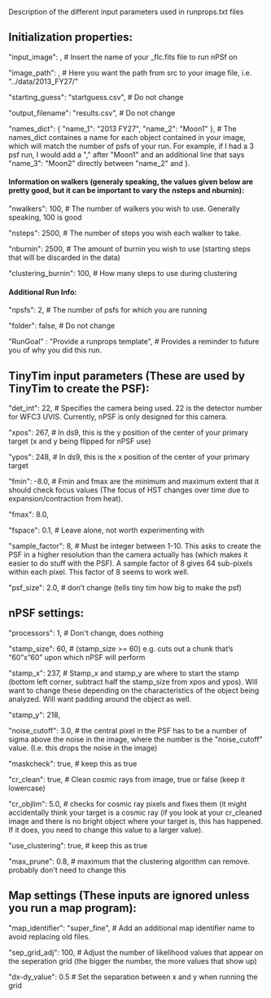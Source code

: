 Description of the different input parameters used in runprops.txt files


## Initialization properties:

"input_image": ,
    # Insert the name of your _flc.fits file to run nPSf on

"image_path": ,
    # Here you want the path from src to your image file, i.e. "../data/2013_FY27/"
    
"starting_guess": "startguess.csv",
    # Do not change
    
"output_filename": "results.csv",
    # Do not change
    
"names_dict": {
    "name_1": "2013 FY27",
    "name_2": "Moon1"
    },
    # The names_dict containes a name for each object contained in your image, which will match the number of psfs of your run. For example, if I had a 3 psf run, I would add a "," after "Moon1" and an additional line that says "name_3": "Moon2" directly between "name_2" and }.
    
#### Information on walkers (generaly speaking, the values given below are pretty good, but it can be important to vary the nsteps and nburnin):

"nwalkers": 100,
    # The number of walkers you wish to use. Generally speaking, 100 is good
    
"nsteps": 2500,
    # The number of steps you wish each walker to take.
    
"nburnin": 2500,
    # The amount of burnin you wish to use (starting steps that will be discarded in the data)
    
"clustering_burnin": 100,
    # How many steps to use during clustering

#### Additional Run Info:

"npsfs": 2,
    # The number of psfs for which you are running
    
"folder": false,
    # Do not change
    
"RunGoal" : "Provide a runprops template",
    # Provides a reminder to future you of why you did this run.



## TinyTim input parameters (These are used by TinyTim to create the PSF):

"det_int": 22,
    # Specifies the camera being used. 22 is the detector number for WFC3 UVIS. Currently, nPSF is only designed for this camera.
    
"xpos": 267,
    # In ds9, this is the y position of the center of your primary target (x and y being flipped for nPSF use)
    
"ypos": 248,
    # In ds9, this is the x position of the center of your primary target
    
"fmin": -8.0,
    # Fmin and fmax are the minimum and maximum extent that it should check focus values (The focus of HST changes over time due to expansion/contraction from heat).
    
"fmax": 8.0,
    
"fspace": 0.1,
    # Leave alone, not worth experimenting with
    
"sample_factor": 8,
    # Must be integer between 1-10. This asks to create the PSF in a higher resolution than the camera actually has (which makes it easier to do stuff with the PSF). A sample factor of 8 gives 64 sub-pixels within each pixel. This factor of 8 seems to work well.
    
"psf_size": 2.0,
    # don’t change (tells tiny tim how big to make the psf)



## nPSF settings:

"processors": 1,
    # Don't change, does nothing
    
"stamp_size": 60,
    # (stamp_size >= 60) e.g. cuts out a chunk that’s “60”x”60” upon which nPSF will perform
    
"stamp_x": 237,
    # Stamp_x and stamp_y are where to start the stamp (bottom left corner, subtract half the stamp_size from xpos and ypos). Will want to change these depending on the characteristics of the object being analyzed. Will want padding around the object as well.
    
"stamp_y": 218,
    
"noise_cutoff": 3.0,
    # the central pixel in the PSF has to be a number of sigma above the noise in the image, where the number is the "noise_cutoff" value. (I.e. this drops the noise in the image)
    
"maskcheck": true,
    # keep this as true
    
"cr_clean": true,
    # Clean cosmic rays from image, true or false (keep it lowercase)   
    
"cr_objlim": 5.0,
    # checks for cosmic ray pixels and fixes them (it might accidentally think your target is a cosmic ray (if you look at your cr_cleaned image and there is no bright object where your target is, this has happened. If it does, you need to change this value to a larger value).
    
"use_clustering": true,
    # keep this as true
    
"max_prune": 0.8,
    # maximum that the clustering algorithm can remove. probably don't need to change this



## Map settings (These inputs are ignored unless you run a map program):

"map_identifier": "super_fine",
    # Add an additional map identifier name to avoid replacing old files.
    
"sep_grid_adj": 100,
    # Adjust the number of likelihood values that appear on the seperation grid (the bigger the number, the more values that show up)
    
"dx-dy_value": 0.5
    # Set the separation between x and y when running the grid
